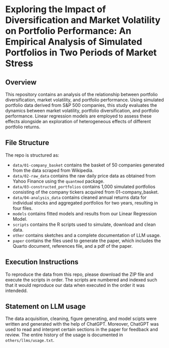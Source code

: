 # Exploring the Impact of Diversification and Market Volatility on Portfolio Performance: An Empirical Analysis of Simulated Portfolios in Two Periods of Market Stress

## Overview

This repository contains an analysis of the relationship between portfolio diversification, market volatility, and portfolio performance. Using simulated portfolio data derived from S&P 500 companies, this study evaluates the dynamics between market volatility, portfolio diversification, and portfolio performance. Linear regression models are employed to assess these effects alongside an exploration of heterogeneous effects of different portfolio returns. 


## File Structure

The repo is structured as:

-   `data/01-company_basket` contains the basket of 50 companies generated from the data scraped from Wikipedia.
-   `data/02-raw_data` contains the raw daily price data as obtained from Yahoo Finance using the `quantmod` package.
-   `data/03-constructed_portfolios` contains 1,000 simulated portfolios consisting of the company tickers acquired from 01-company_basket. 
-   `data/04-analysis_data` contains cleaned annual returns data for individual stocks and aggregated portfolios for two years, resulting in four files.
-   `models` contains fitted models and results from our Linear Regression Model. 
-   `scripts` contains the R scripts used to simulate, download and clean data.
-   `other` contains sketches and a complete documentation of LLM usage.
-   `paper` contains the files used to generate the paper, which includes the Quarto document, references file, and a pdf of the paper.

## Execution Instructions

To reproduce the data from this repo, please download the ZIP file and execute the scripts in order. The scripts are numbered and indexed such that it would reproduce our data when executed in the order it was intendedd.

## Statement on LLM usage

The data acquisition, cleaning, figure generating, and model scipts were written and generated with the help of ChatGPT. Moreover, ChatGPT was used to read and interpret certain sections in the paper for feedback and review. The entire history of the usage is documented in `others/llms/usage.txt`.







